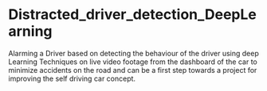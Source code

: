 # Distracted_driver_detection_DeepLearning
Alarming a Driver based on detecting the behaviour of the driver using deep Learning Techniques on live video footage from the dashboard of the car to minimize accidents on the road and can be a first step towards a project for improving the self driving car concept.
